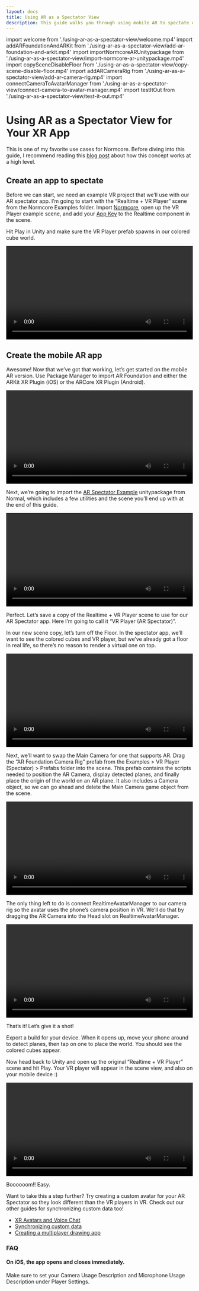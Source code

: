 ```yaml
---
layout: docs
title: Using AR as a Spectator View
description: This guide walks you through using mobile AR to spectate on XR applications.
---
```

import welcome                      from './using-ar-as-a-spectator-view/welcome.mp4'
import addARFoundationAndARKit      from './using-ar-as-a-spectator-view/add-ar-foundation-and-arkit.mp4'
import importNormcoreARUnitypackage from './using-ar-as-a-spectator-view/import-normcore-ar-unitypackage.mp4'
import copySceneDisableFloor        from './using-ar-as-a-spectator-view/copy-scene-disable-floor.mp4'
import addARCameraRig               from './using-ar-as-a-spectator-view/add-ar-camera-rig.mp4'
import connectCameraToAvatarManager from './using-ar-as-a-spectator-view/connect-camera-to-avatar-manager.mp4'
import testItOut                    from './using-ar-as-a-spectator-view/test-it-out.mp4'

# Using AR as a Spectator View for Your XR App

This is one of my favorite use cases for Normcore. Before diving into this guide, I recommend reading this [blog post](https://www.normalvr.com/blog/using-ar-to-see-into-the-vr-world/) about how this concept works at a high level.


## Create an app to spectate
Before we can start, we need an example VR project that we’ll use with our AR spectator app. I’m going to start with the “Realtime + VR Player” scene from the Normcore Examples folder. Import [Normcore](https://normcore.io/download), open up the VR Player example scene, and add your [App Key](https://normcore.io/dashboard) to the Realtime component in the scene.

Hit Play in Unity and make sure the VR Player prefab spawns in our colored cube world.

<video width="100%" title="Hello, world!" controls><source src={welcome} /></video> 

## Create the mobile AR app

Awesome! Now that we’ve got that working, let’s get started on the mobile AR version. Use Package Manager to import AR Foundation and either the ARKit XR Plugin (iOS) or the ARCore XR Plugin (Android).

<video width="100%" title="Adding AR Foundation and ARKit via the Package Manager." controls><source src={addARFoundationAndARKit} /></video> 

Next, we’re going to import the [AR Spectator Example](</downloads/Normcore%20AR%20Spectator.unitypackage>) unitypackage from Normal, which includes a few utilities and the scene you’ll end up with at the end of this guide.

<video width="100%" title="Importing the 'AR Foundation Example' Unity package." controls><source src={importNormcoreARUnitypackage} /></video> 

Perfect. Let’s save a copy of the Realtime + VR Player scene to use for our AR Spectator app. Here I’m going to call it “VR Player (AR Spectator)”.

In our new scene copy, let’s turn off the Floor. In the spectator app, we’ll want to see the colored cubes and VR player, but we’ve already got a floor in real life, so there’s no reason to render a virtual one on top.

<video width="100%" title="Disable the Floor object, and then save the scene." controls><source src={copySceneDisableFloor} /></video> 

Next, we’ll want to swap the Main Camera for one that supports AR. Drag the “AR Foundation Camera Rig” prefab from the Examples > VR Player (Spectator) > Prefabs folder into the scene. This prefab contains the scripts needed to position the AR Camera, display detected planes, and finally place the origin of the world on an AR plane. It also includes a Camera object, so we can go ahead and delete the Main Camera game object from the scene.

<video width="100%" title="Drag in the 'AR Foundation Camera Rig' prefab, and delete your existing Main Camera." controls><source src={addARCameraRig} /></video> 

The only thing left to do is connect RealtimeAvatarManager to our camera rig so the avatar uses the phone’s camera position in VR. We’ll do that by dragging the AR Camera into the Head slot on RealtimeAvatarManager.

<video width="100%" title="Drag the 'AR Camera' under the AR Foundation Camera Rig into the Head transform on Realtime Avatar Manager." controls><source src={connectCameraToAvatarManager} /></video> 

That’s it! Let’s give it a shot!

Export a build for your device. When it opens up, move your phone around to detect planes, then tap on one to place the world. You should see the colored cubes appear.

Now head back to Unity and open up the original “Realtime + VR Player” scene and hit Play. Your VR player will appear in the scene view, and also on your mobile device :)

<video width="100%" title="It works!" controls><source src={testItOut} /></video> 

Boooooom!! Easy.

Want to take this a step further? Try creating a custom avatar for your AR Spectator so they look different than the VR players in VR. Check out our other guides for synchronizing custom data too!

- [XR Avatars and Voice Chat](./xr-avatars-and-voice-chat.md)
- [Synchronizing custom data](../realtime/synchronizing-custom-data.md)
- [Creating a multiplayer drawing app](./creating-a-multiplayer-drawing-app.md)

### FAQ

#### On iOS, the app opens and closes immediately.
Make sure to set your Camera Usage Description and Microphone Usage Description under Player Settings.
